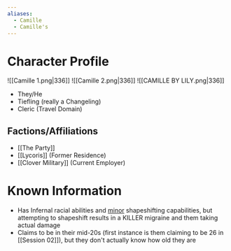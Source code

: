 ```yaml
---
aliases:
  - Camille
  - Camille's
---
```


# Character Profile
![[Camille 1.png|336]] ![[Camille 2.png|336]]
![[CAMILLE BY LILY.png|336]]
- They/He
- Tiefling (really a Changeling)
- Cleric (Travel Domain)

## Factions/Affiliations
- [[The Party]]
- [[Lycoris]] (Former Residence)
- [[Clover Military]] (Current Employer)

# Known Information
- Has Infernal racial abilities and <u>minor</u> shapeshifting capabilities, but attempting to shapeshift results in a KILLER migraine and them taking actual damage
- Claims to be in their mid-20s (first instance is them claiming to be 26 in [[Session 02]]), but they don't actually know how old they are